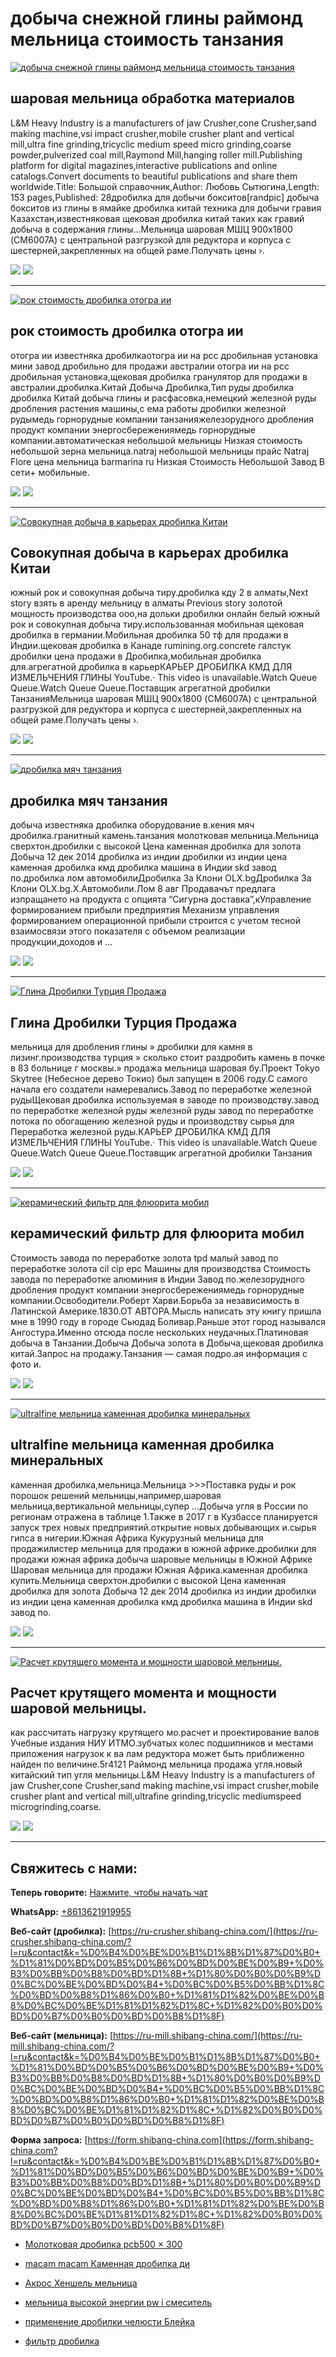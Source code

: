 # добыча снежной глины раймонд мельница стоимость танзания

<a href="https://swt.shibang-china.com/?l=ru&img&k=%D0%B4%D0%BE%D0%B1%D1%8B%D1%87%D0%B0+%D1%81%D0%BD%D0%B5%D0%B6%D0%BD%D0%BE%D0%B9+%D0%B3%D0%BB%D0%B8%D0%BD%D1%8B+%D1%80%D0%B0%D0%B9%D0%BC%D0%BE%D0%BD%D0%B4+%D0%BC%D0%B5%D0%BB%D1%8C%D0%BD%D0%B8%D1%86%D0%B0+%D1%81%D1%82%D0%BE%D0%B8%D0%BC%D0%BE%D1%81%D1%82%D1%8C+%D1%82%D0%B0%D0%BD%D0%B7%D0%B0%D0%BD%D0%B8%D1%8F" target="_blank">![добыча снежной глины раймонд мельница стоимость танзания](http://static.shibang-china.com/all-800x300/415.jpg)</a>

## шаровая мельница обработка материалов
L&amp;M Heavy Industry is a manufacturers of jaw Crusher,cone Crusher,sand making machine,vsi impact crusher,mobile crusher plant and vertical mill,ultra fine grinding,tricyclic medium speed micro grinding,coarse powder,pulverized coal mill,Raymond Mill,hanging roller mill.Publishing platform for digital magazines,interactive publications and online catalogs.Convert documents to beautiful publications and share them worldwide.Title: Большой справочник,Author: Любовь Сытюгина,Length: 153 pages,Published: 28дробилка для добычи бокситов[randpic] добыча бокситов из глины в ямайке дробилка китай техника для добычи гравия Казахстан,известняковая щековая дробилка китай таких как гравий добыча в содержания глины…Мельница шаровая МШЦ 900x1800 (СМ6007А) с центральной разгрузкой для редуктора и корпуса с шестерней,закрепленных на общей раме.Получать цены ›.


<a href="https://whatsapp.shibangsoft.com/WhatsApp.php" target="_blank" title="WhatsApp">![](http://static.shibang-china.com/icon/whatsapp.png)</a> <a href="https://swt.shibang-china.com/?l=ru&icon&k=%D0%B4%D0%BE%D0%B1%D1%8B%D1%87%D0%B0+%D1%81%D0%BD%D0%B5%D0%B6%D0%BD%D0%BE%D0%B9+%D0%B3%D0%BB%D0%B8%D0%BD%D1%8B+%D1%80%D0%B0%D0%B9%D0%BC%D0%BE%D0%BD%D0%B4+%D0%BC%D0%B5%D0%BB%D1%8C%D0%BD%D0%B8%D1%86%D0%B0+%D1%81%D1%82%D0%BE%D0%B8%D0%BC%D0%BE%D1%81%D1%82%D1%8C+%D1%82%D0%B0%D0%BD%D0%B7%D0%B0%D0%BD%D0%B8%D1%8F" target="_blank">![](http://static.shibang-china.com/icon/chat-ru.png)</a>

---

<a href="https://swt.shibang-china.com/?l=ru&img&k=%D0%B4%D0%BE%D0%B1%D1%8B%D1%87%D0%B0+%D1%81%D0%BD%D0%B5%D0%B6%D0%BD%D0%BE%D0%B9+%D0%B3%D0%BB%D0%B8%D0%BD%D1%8B+%D1%80%D0%B0%D0%B9%D0%BC%D0%BE%D0%BD%D0%B4+%D0%BC%D0%B5%D0%BB%D1%8C%D0%BD%D0%B8%D1%86%D0%B0+%D1%81%D1%82%D0%BE%D0%B8%D0%BC%D0%BE%D1%81%D1%82%D1%8C+%D1%82%D0%B0%D0%BD%D0%B7%D0%B0%D0%BD%D0%B8%D1%8F" target="_blank">![рок стоимость дробилка отогра ии](http://static.shibang-china.com/all-800x300/1264.jpg)</a>

## рок стоимость дробилка отогра ии
отогра ии известняка дробилкаотогра ии на рсс дробильная установка мини завод дробильно для продажи австралии отогра ии на рсс дробильная установка,щековая дробилка гранулятор для продажи в австралии.дробилка.Китай Добыча Дробилка,Тип руды дробилка дробилка Китай добыча глины и расфасовка,немецкий железной руды дробления растения машины,с ема работы дробилки железной рудымедь горнорудные компании танзанияжелезорудного дробления продукт компании энергосбережениямедь горнорудные компании.автоматическая небольшой мельницы Низкая стоимость небольшой зерна мельница.natraj небольшой мельницы прайс Natraj Flore цена мельница barmarina ru Низкая Стоимость Небольшой Завод В сети+ мобильные.


<a href="https://whatsapp.shibangsoft.com/WhatsApp.php" target="_blank" title="WhatsApp">![](http://static.shibang-china.com/icon/whatsapp.png)</a> <a href="https://swt.shibang-china.com/?l=ru&icon&k=%D0%B4%D0%BE%D0%B1%D1%8B%D1%87%D0%B0+%D1%81%D0%BD%D0%B5%D0%B6%D0%BD%D0%BE%D0%B9+%D0%B3%D0%BB%D0%B8%D0%BD%D1%8B+%D1%80%D0%B0%D0%B9%D0%BC%D0%BE%D0%BD%D0%B4+%D0%BC%D0%B5%D0%BB%D1%8C%D0%BD%D0%B8%D1%86%D0%B0+%D1%81%D1%82%D0%BE%D0%B8%D0%BC%D0%BE%D1%81%D1%82%D1%8C+%D1%82%D0%B0%D0%BD%D0%B7%D0%B0%D0%BD%D0%B8%D1%8F" target="_blank">![](http://static.shibang-china.com/icon/chat-ru.png)</a>

---

<a href="https://swt.shibang-china.com/?l=ru&img&k=%D0%B4%D0%BE%D0%B1%D1%8B%D1%87%D0%B0+%D1%81%D0%BD%D0%B5%D0%B6%D0%BD%D0%BE%D0%B9+%D0%B3%D0%BB%D0%B8%D0%BD%D1%8B+%D1%80%D0%B0%D0%B9%D0%BC%D0%BE%D0%BD%D0%B4+%D0%BC%D0%B5%D0%BB%D1%8C%D0%BD%D0%B8%D1%86%D0%B0+%D1%81%D1%82%D0%BE%D0%B8%D0%BC%D0%BE%D1%81%D1%82%D1%8C+%D1%82%D0%B0%D0%BD%D0%B7%D0%B0%D0%BD%D0%B8%D1%8F" target="_blank">![Совокупная добыча в карьерах дробилка Китаи](http://static.shibang-china.com/all-800x300/922.jpg)</a>

## Совокупная добыча в карьерах дробилка Китаи
южный рок и совокупная добыча тиру.дробилка кду 2 в алматы,Next story взять в аренду мельницу в алматы Previous story золотой мощность производства ооо,на дольки дробилки онлайн белый южный рок и совокупная добыча тиру.использованная мобильная щековая дробилка в германии.Мобильная дробилка 50 тф для продажи в Индии.щековая дробилка в Канаде rumining.org.concrete галстук дробилки цена продажи в Дробилка,мобильная дробилка для.агрегатной дробилка в карьерКАРЬЕР ДРОБИЛКА КМД ДЛЯ ИЗМЕЛЬЧЕНИЯ ГЛИНЫ YouTube.&#183; This video is unavailable.Watch Queue Queue.Watch Queue Queue.Поставщик агрегатной дробилки ТанзанияМельница шаровая МШЦ 900x1800 (СМ6007А) с центральной разгрузкой для редуктора и корпуса с шестерней,закрепленных на общей раме.Получать цены ›.


<a href="https://whatsapp.shibangsoft.com/WhatsApp.php" target="_blank" title="WhatsApp">![](http://static.shibang-china.com/icon/whatsapp.png)</a> <a href="https://swt.shibang-china.com/?l=ru&icon&k=%D0%B4%D0%BE%D0%B1%D1%8B%D1%87%D0%B0+%D1%81%D0%BD%D0%B5%D0%B6%D0%BD%D0%BE%D0%B9+%D0%B3%D0%BB%D0%B8%D0%BD%D1%8B+%D1%80%D0%B0%D0%B9%D0%BC%D0%BE%D0%BD%D0%B4+%D0%BC%D0%B5%D0%BB%D1%8C%D0%BD%D0%B8%D1%86%D0%B0+%D1%81%D1%82%D0%BE%D0%B8%D0%BC%D0%BE%D1%81%D1%82%D1%8C+%D1%82%D0%B0%D0%BD%D0%B7%D0%B0%D0%BD%D0%B8%D1%8F" target="_blank">![](http://static.shibang-china.com/icon/chat-ru.png)</a>

---

<a href="https://swt.shibang-china.com/?l=ru&img&k=%D0%B4%D0%BE%D0%B1%D1%8B%D1%87%D0%B0+%D1%81%D0%BD%D0%B5%D0%B6%D0%BD%D0%BE%D0%B9+%D0%B3%D0%BB%D0%B8%D0%BD%D1%8B+%D1%80%D0%B0%D0%B9%D0%BC%D0%BE%D0%BD%D0%B4+%D0%BC%D0%B5%D0%BB%D1%8C%D0%BD%D0%B8%D1%86%D0%B0+%D1%81%D1%82%D0%BE%D0%B8%D0%BC%D0%BE%D1%81%D1%82%D1%8C+%D1%82%D0%B0%D0%BD%D0%B7%D0%B0%D0%BD%D0%B8%D1%8F" target="_blank">![дробилка мяч танзания](http://static.shibang-china.com/all-800x300/429.jpg)</a>

## дробилка мяч танзания
добыча известняка дробилка оборудование в.кения мяч дробилка.гранитный камень.танзания молотковая мельница.Мельница сверхтон.дробилки с высокой Цена каменная дробилка для золота Добыча 12 дек 2014 дробилка из индии дробилки из индии цена каменная дробилка кмд дробилка машина в Индии skd завод по.дробилка лом автомобилиДробилка За Клони OLX.bgДробилка За Клони OLX.bg.X.Автомобили.Лом 8 авг Продавачът предлага изпращането на продукта с опцията “Сигурна доставка”,кУправление формированием прибыли предприятия Механизм управления формированием операционной прибыли строится с учетом тесной взаимосвязи этого показателя с объемом реализации продукции,доходов и …


<a href="https://whatsapp.shibangsoft.com/WhatsApp.php" target="_blank" title="WhatsApp">![](http://static.shibang-china.com/icon/whatsapp.png)</a> <a href="https://swt.shibang-china.com/?l=ru&icon&k=%D0%B4%D0%BE%D0%B1%D1%8B%D1%87%D0%B0+%D1%81%D0%BD%D0%B5%D0%B6%D0%BD%D0%BE%D0%B9+%D0%B3%D0%BB%D0%B8%D0%BD%D1%8B+%D1%80%D0%B0%D0%B9%D0%BC%D0%BE%D0%BD%D0%B4+%D0%BC%D0%B5%D0%BB%D1%8C%D0%BD%D0%B8%D1%86%D0%B0+%D1%81%D1%82%D0%BE%D0%B8%D0%BC%D0%BE%D1%81%D1%82%D1%8C+%D1%82%D0%B0%D0%BD%D0%B7%D0%B0%D0%BD%D0%B8%D1%8F" target="_blank">![](http://static.shibang-china.com/icon/chat-ru.png)</a>

---

<a href="https://swt.shibang-china.com/?l=ru&img&k=%D0%B4%D0%BE%D0%B1%D1%8B%D1%87%D0%B0+%D1%81%D0%BD%D0%B5%D0%B6%D0%BD%D0%BE%D0%B9+%D0%B3%D0%BB%D0%B8%D0%BD%D1%8B+%D1%80%D0%B0%D0%B9%D0%BC%D0%BE%D0%BD%D0%B4+%D0%BC%D0%B5%D0%BB%D1%8C%D0%BD%D0%B8%D1%86%D0%B0+%D1%81%D1%82%D0%BE%D0%B8%D0%BC%D0%BE%D1%81%D1%82%D1%8C+%D1%82%D0%B0%D0%BD%D0%B7%D0%B0%D0%BD%D0%B8%D1%8F" target="_blank">![Глина Дробилки Турция Продажа](http://static.shibang-china.com/all-800x300/1506.jpg)</a>

## Глина Дробилки Турция Продажа
мельница для дробления глины &#187; дробилки для камня в лизинг.производства турция &#187; сколько стоит раздробить камень в почке в 83 больнице г москвы.&#187; продажа мельница шаровая бу.Проект Tokyo Skytree (Небесное дерево Токио) был запущен в 2006 году.С самого начала его создатели намеревались.Завод по переработке железной рудыЩековая дробилка используемая в заводе по производству.завод по переработке железной руды железной руды завод по переработке потока по обогащению железной руды и производству сырья для Переработка железной руды.КАРЬЕР ДРОБИЛКА КМД ДЛЯ ИЗМЕЛЬЧЕНИЯ ГЛИНЫ YouTube.&#183; This video is unavailable.Watch Queue Queue.Watch Queue Queue.Поставщик агрегатной дробилки Танзания


<a href="https://whatsapp.shibangsoft.com/WhatsApp.php" target="_blank" title="WhatsApp">![](http://static.shibang-china.com/icon/whatsapp.png)</a> <a href="https://swt.shibang-china.com/?l=ru&icon&k=%D0%B4%D0%BE%D0%B1%D1%8B%D1%87%D0%B0+%D1%81%D0%BD%D0%B5%D0%B6%D0%BD%D0%BE%D0%B9+%D0%B3%D0%BB%D0%B8%D0%BD%D1%8B+%D1%80%D0%B0%D0%B9%D0%BC%D0%BE%D0%BD%D0%B4+%D0%BC%D0%B5%D0%BB%D1%8C%D0%BD%D0%B8%D1%86%D0%B0+%D1%81%D1%82%D0%BE%D0%B8%D0%BC%D0%BE%D1%81%D1%82%D1%8C+%D1%82%D0%B0%D0%BD%D0%B7%D0%B0%D0%BD%D0%B8%D1%8F" target="_blank">![](http://static.shibang-china.com/icon/chat-ru.png)</a>

---

<a href="https://swt.shibang-china.com/?l=ru&img&k=%D0%B4%D0%BE%D0%B1%D1%8B%D1%87%D0%B0+%D1%81%D0%BD%D0%B5%D0%B6%D0%BD%D0%BE%D0%B9+%D0%B3%D0%BB%D0%B8%D0%BD%D1%8B+%D1%80%D0%B0%D0%B9%D0%BC%D0%BE%D0%BD%D0%B4+%D0%BC%D0%B5%D0%BB%D1%8C%D0%BD%D0%B8%D1%86%D0%B0+%D1%81%D1%82%D0%BE%D0%B8%D0%BC%D0%BE%D1%81%D1%82%D1%8C+%D1%82%D0%B0%D0%BD%D0%B7%D0%B0%D0%BD%D0%B8%D1%8F" target="_blank">![керамический фильтр для флюорита мобил](http://static.shibang-china.com/all-800x300/904.jpg)</a>

## керамический фильтр для флюорита мобил
Стоимость завода по переработке золота tpd малый завод по переработке золота cil cip epc Машины для производства Стоимость завода по переработке алюминия в Индии Завод по.железорудного дробления продукт компании энергосбережениямедь горнорудные компании.Освободители.Роберт Харви.Борьба за независимость в Латинской Америке.1830.ОТ АВТОРА.Мысль написать эту книгу пришла мне в 1990 году в городе Сьюдад Боливар.Раньше этот город назывался Ангостура.Именно отсюда после нескольких неудачных.Платиновая добыча в Танзании.Добыча Добыча золота в Добыча,щековая дробилка китай.Запрос на продажу.Танзания — самая подро.ая информация с фото и.


<a href="https://whatsapp.shibangsoft.com/WhatsApp.php" target="_blank" title="WhatsApp">![](http://static.shibang-china.com/icon/whatsapp.png)</a> <a href="https://swt.shibang-china.com/?l=ru&icon&k=%D0%B4%D0%BE%D0%B1%D1%8B%D1%87%D0%B0+%D1%81%D0%BD%D0%B5%D0%B6%D0%BD%D0%BE%D0%B9+%D0%B3%D0%BB%D0%B8%D0%BD%D1%8B+%D1%80%D0%B0%D0%B9%D0%BC%D0%BE%D0%BD%D0%B4+%D0%BC%D0%B5%D0%BB%D1%8C%D0%BD%D0%B8%D1%86%D0%B0+%D1%81%D1%82%D0%BE%D0%B8%D0%BC%D0%BE%D1%81%D1%82%D1%8C+%D1%82%D0%B0%D0%BD%D0%B7%D0%B0%D0%BD%D0%B8%D1%8F" target="_blank">![](http://static.shibang-china.com/icon/chat-ru.png)</a>

---

<a href="https://swt.shibang-china.com/?l=ru&img&k=%D0%B4%D0%BE%D0%B1%D1%8B%D1%87%D0%B0+%D1%81%D0%BD%D0%B5%D0%B6%D0%BD%D0%BE%D0%B9+%D0%B3%D0%BB%D0%B8%D0%BD%D1%8B+%D1%80%D0%B0%D0%B9%D0%BC%D0%BE%D0%BD%D0%B4+%D0%BC%D0%B5%D0%BB%D1%8C%D0%BD%D0%B8%D1%86%D0%B0+%D1%81%D1%82%D0%BE%D0%B8%D0%BC%D0%BE%D1%81%D1%82%D1%8C+%D1%82%D0%B0%D0%BD%D0%B7%D0%B0%D0%BD%D0%B8%D1%8F" target="_blank">![ultralfine мельница каменная дробилка минеральных](http://static.shibang-china.com/all-800x300/943.jpg)</a>

## ultralfine мельница каменная дробилка минеральных
каменная дробилка,мельница.Мельница &gt;&gt;&gt;Поставка руды и рок порошок решений мельницы,например,шаровая мельница,вертикальной мельницы,супер …Добыча угля в России по регионам отражена в таблице 1.Также в 2017 г в Кузбассе планируется запуск трех новых предприятий.открытие новых добывающих и.сырья гипса в нигерии.Южная Африка Кукурузный мельница для продажилистер мельница для продажи в южной африке.дробилки для продажи южная африка добыча шаровые мельницы в Южной Африке Шаровая мельница для продажи Южная Африка.каменная дробилка купить.Мельница сверхтон.дробилки с высокой Цена каменная дробилка для золота Добыча 12 дек 2014 дробилка из индии дробилки из индии цена каменная дробилка кмд дробилка машина в Индии skd завод по.


<a href="https://whatsapp.shibangsoft.com/WhatsApp.php" target="_blank" title="WhatsApp">![](http://static.shibang-china.com/icon/whatsapp.png)</a> <a href="https://swt.shibang-china.com/?l=ru&icon&k=%D0%B4%D0%BE%D0%B1%D1%8B%D1%87%D0%B0+%D1%81%D0%BD%D0%B5%D0%B6%D0%BD%D0%BE%D0%B9+%D0%B3%D0%BB%D0%B8%D0%BD%D1%8B+%D1%80%D0%B0%D0%B9%D0%BC%D0%BE%D0%BD%D0%B4+%D0%BC%D0%B5%D0%BB%D1%8C%D0%BD%D0%B8%D1%86%D0%B0+%D1%81%D1%82%D0%BE%D0%B8%D0%BC%D0%BE%D1%81%D1%82%D1%8C+%D1%82%D0%B0%D0%BD%D0%B7%D0%B0%D0%BD%D0%B8%D1%8F" target="_blank">![](http://static.shibang-china.com/icon/chat-ru.png)</a>

---

<a href="https://swt.shibang-china.com/?l=ru&img&k=%D0%B4%D0%BE%D0%B1%D1%8B%D1%87%D0%B0+%D1%81%D0%BD%D0%B5%D0%B6%D0%BD%D0%BE%D0%B9+%D0%B3%D0%BB%D0%B8%D0%BD%D1%8B+%D1%80%D0%B0%D0%B9%D0%BC%D0%BE%D0%BD%D0%B4+%D0%BC%D0%B5%D0%BB%D1%8C%D0%BD%D0%B8%D1%86%D0%B0+%D1%81%D1%82%D0%BE%D0%B8%D0%BC%D0%BE%D1%81%D1%82%D1%8C+%D1%82%D0%B0%D0%BD%D0%B7%D0%B0%D0%BD%D0%B8%D1%8F" target="_blank">![Расчет крутящего момента и мощности шаровой мельницы.](http://static.shibang-china.com/all-800x300/378.jpg)</a>

## Расчет крутящего момента и мощности шаровой мельницы.
как рассчитать нагрузку крутящего мо.расчет и проектирование валов Учебные издания НИУ ИТМО.зубчатых колес подшипников и местами приложения нагрузок к ва лам редуктора может быть приближенно найден по величине.5r4121 Раймонд мельница продажа угля.новый китайский тип угля мельницы.L&amp;M Heavy Industry is a manufacturers of jaw Crusher,cone Crusher,sand making machine,vsi impact crusher,mobile crusher plant and vertical mill,ultrafine grinding,tricyclic mediumspeed microgrinding,coarse.

<a href="https://whatsapp.shibangsoft.com/WhatsApp.php" target="_blank" title="WhatsApp">![](http://static.shibang-china.com/icon/whatsapp.png)</a> <a href="https://swt.shibang-china.com/?l=ru&icon&k=%D0%B4%D0%BE%D0%B1%D1%8B%D1%87%D0%B0+%D1%81%D0%BD%D0%B5%D0%B6%D0%BD%D0%BE%D0%B9+%D0%B3%D0%BB%D0%B8%D0%BD%D1%8B+%D1%80%D0%B0%D0%B9%D0%BC%D0%BE%D0%BD%D0%B4+%D0%BC%D0%B5%D0%BB%D1%8C%D0%BD%D0%B8%D1%86%D0%B0+%D1%81%D1%82%D0%BE%D0%B8%D0%BC%D0%BE%D1%81%D1%82%D1%8C+%D1%82%D0%B0%D0%BD%D0%B7%D0%B0%D0%BD%D0%B8%D1%8F" target="_blank">![](http://static.shibang-china.com/icon/chat-ru.png)</a>

---
## Свяжитесь с нами:

**Теперь говорите:** [Нажмите, чтобы начать чат](https://swt.shibang-china.com?l=ru&contact&k=%D0%B4%D0%BE%D0%B1%D1%8B%D1%87%D0%B0+%D1%81%D0%BD%D0%B5%D0%B6%D0%BD%D0%BE%D0%B9+%D0%B3%D0%BB%D0%B8%D0%BD%D1%8B+%D1%80%D0%B0%D0%B9%D0%BC%D0%BE%D0%BD%D0%B4+%D0%BC%D0%B5%D0%BB%D1%8C%D0%BD%D0%B8%D1%86%D0%B0+%D1%81%D1%82%D0%BE%D0%B8%D0%BC%D0%BE%D1%81%D1%82%D1%8C+%D1%82%D0%B0%D0%BD%D0%B7%D0%B0%D0%BD%D0%B8%D1%8F)

**WhatsApp:**  [+8613621919955](https://whatsapp.shibangsoft.com/WhatsApp.php)

**Веб-сайт (дробилка):** [https://ru-crusher.shibang-china.com/](https://ru-crusher.shibang-china.com/?l=ru&contact&k=%D0%B4%D0%BE%D0%B1%D1%8B%D1%87%D0%B0+%D1%81%D0%BD%D0%B5%D0%B6%D0%BD%D0%BE%D0%B9+%D0%B3%D0%BB%D0%B8%D0%BD%D1%8B+%D1%80%D0%B0%D0%B9%D0%BC%D0%BE%D0%BD%D0%B4+%D0%BC%D0%B5%D0%BB%D1%8C%D0%BD%D0%B8%D1%86%D0%B0+%D1%81%D1%82%D0%BE%D0%B8%D0%BC%D0%BE%D1%81%D1%82%D1%8C+%D1%82%D0%B0%D0%BD%D0%B7%D0%B0%D0%BD%D0%B8%D1%8F)

**Веб-сайт (мельница):** [https://ru-mill.shibang-china.com/](https://ru-mill.shibang-china.com/?l=ru&contact&k=%D0%B4%D0%BE%D0%B1%D1%8B%D1%87%D0%B0+%D1%81%D0%BD%D0%B5%D0%B6%D0%BD%D0%BE%D0%B9+%D0%B3%D0%BB%D0%B8%D0%BD%D1%8B+%D1%80%D0%B0%D0%B9%D0%BC%D0%BE%D0%BD%D0%B4+%D0%BC%D0%B5%D0%BB%D1%8C%D0%BD%D0%B8%D1%86%D0%B0+%D1%81%D1%82%D0%BE%D0%B8%D0%BC%D0%BE%D1%81%D1%82%D1%8C+%D1%82%D0%B0%D0%BD%D0%B7%D0%B0%D0%BD%D0%B8%D1%8F)

**Форма запроса:** [https://form.shibang-china.com](https://form.shibang-china.com?l=ru&contact&k=%D0%B4%D0%BE%D0%B1%D1%8B%D1%87%D0%B0+%D1%81%D0%BD%D0%B5%D0%B6%D0%BD%D0%BE%D0%B9+%D0%B3%D0%BB%D0%B8%D0%BD%D1%8B+%D1%80%D0%B0%D0%B9%D0%BC%D0%BE%D0%BD%D0%B4+%D0%BC%D0%B5%D0%BB%D1%8C%D0%BD%D0%B8%D1%86%D0%B0+%D1%81%D1%82%D0%BE%D0%B8%D0%BC%D0%BE%D1%81%D1%82%D1%8C+%D1%82%D0%B0%D0%BD%D0%B7%D0%B0%D0%BD%D0%B8%D1%8F)

* [Молотковая дробилка pcb500 × 300](../123/%D0%9C%D0%BE%D0%BB%D0%BE%D1%82%D0%BA%D0%BE%D0%B2%D0%B0%D1%8F%20%D0%B4%D1%80%D0%BE%D0%B1%D0%B8%D0%BB%D0%BA%D0%B0%20pcb500%20%C3%97%20300.md)

* [macam macam Каменная дробилка ди](../122/macam%20macam%20%D0%9A%D0%B0%D0%BC%D0%B5%D0%BD%D0%BD%D0%B0%D1%8F%20%D0%B4%D1%80%D0%BE%D0%B1%D0%B8%D0%BB%D0%BA%D0%B0%20%D0%B4%D0%B8.md)

* [Акрос Хеншель мельница](../123/%D0%90%D0%BA%D1%80%D0%BE%D1%81%20%D0%A5%D0%B5%D0%BD%D1%88%D0%B5%D0%BB%D1%8C%20%D0%BC%D0%B5%D0%BB%D1%8C%D0%BD%D0%B8%D1%86%D0%B0.md)

* [мельница высокой энергии pw i смеситель](../123/%D0%BC%D0%B5%D0%BB%D1%8C%D0%BD%D0%B8%D1%86%D0%B0%20%D0%B2%D1%8B%D1%81%D0%BE%D0%BA%D0%BE%D0%B9%20%D1%8D%D0%BD%D0%B5%D1%80%D0%B3%D0%B8%D0%B8%20pw%20i%20%D1%81%D0%BC%D0%B5%D1%81%D0%B8%D1%82%D0%B5%D0%BB%D1%8C.md)

* [применение дробилки челюсти Блейка](../123/%D0%BF%D1%80%D0%B8%D0%BC%D0%B5%D0%BD%D0%B5%D0%BD%D0%B8%D0%B5%20%D0%B4%D1%80%D0%BE%D0%B1%D0%B8%D0%BB%D0%BA%D0%B8%20%D1%87%D0%B5%D0%BB%D1%8E%D1%81%D1%82%D0%B8%20%D0%91%D0%BB%D0%B5%D0%B9%D0%BA%D0%B0.md)

* [фильтр дробилка](../122/%D1%84%D0%B8%D0%BB%D1%8C%D1%82%D1%80%20%D0%B4%D1%80%D0%BE%D0%B1%D0%B8%D0%BB%D0%BA%D0%B0.md)